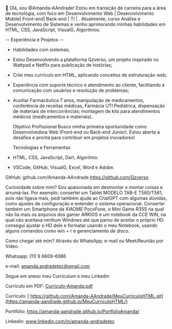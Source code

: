 👋 Olá, sou @Amanda-AAndrade!
Estou em transição de carreira para a área de tecnologia, com foco em Desenvolvimento Web | Desenvolvimento Mobile| Front-end| Back-end | TI | . Atualmente, curso Análise e Desenvolvimento de Sistemas e venho aprimorando minhas habilidades em HTML, CSS, JavaScript, VisualG, Algoritmos.

-- Experiência e Projetos --
 - Habilidades com sistemas;
 - Estou Desenvolvendo a plataforma Qzverso, um projeto inspirado no Wattpad e Netflix para publicação de histórias;
- Criei meu currículo em HTML, aplicando conceitos de estruturação web;
- Experiência com suporte técnico e atendimento ao cliente, facilitando a comunicação com usuários e resolução de problemas;
- Auxiliar Farmacêutica 7 anos, manipulação de medicamentos, conferência de receitas médicas, Farmácia UTI Pediátrica, dispensação de materiais de intercorrências; montagem de kits para atendimentos médicos (medicamentos e materiais).

  Objetivo Profissional
Busco minha primeira oportunidade como Desenvolvedora Web (Front-end ou Back-end Júnior). Estou aberta a desafios e pronta para contribuir em projetos inovadores!

  Tecnologias e Ferramentas
- HTML, CSS, JavaScript, Dart, Algoritmo.
- VSCode, GitHub, VisualG, Excel, Word e Adobe.

GitHub: 
github.com/Amanda-AAndrade
https://github.com/Qzverso

Curiosidade sobre mim? 
Sou apaixonada em desmontar e montar coisas e arrumá-las. Por exemplo: consertei um Tablet MODELO TAB-E T560/T561, pois não ligava mais, pedi também ajuda ao ChatGPT com algumas dúvidas, como ajustes de configuração e entender o sistema operacional. Consertei também um Smartphone da XIAOME PocoFone, o Mini Game R35S na qual não lia mais os arquivos dos gamer ARKIOS e um notebook da CCE WIN, na qual não aceitava nenhum Windows até que parou de aceitar o próprio HD. consegui ajustar o HD dele e formatar usando o meu Notebook, usando alguns comandos como win + r e gerenciamento de disco.

Como chegar até mim? 
Através do WhatsApp; e-mail ou Meet/Reunião por Vídeo.

Whatsapp: (11) 9 6609-6986 

e-mail: amanda.andradetec@gmail.com 

Segue em anexo meu Curriculum e meu Linkedin

Currículo em PDF: [Currículo-Amanda.pdf](https://github.com/user-attachments/files/18773058/Curriculo-Amanda.pdf)

Currículo: [ https://github.com/Amanda-AAndrade/MeuCurriculoHTML.git](https://amanda-aandrade.github.io/MeuCurriculoHTML/)

Portifólio: [https://amanda-aandrade.github.io/PortfolioAmanda/  ](https://amanda-aandrade.github.io/PortfolioAmanda/)

Linkedin: www.linkedin.com/in/amanda-andradetec
